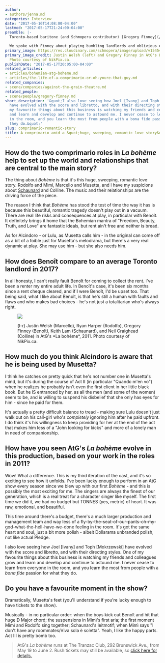 ```yaml
---
author:
- authors/jenna.md
categories: Interview
date: "2017-05-16T14:08:00-04:00"
lastmod: "2017-05-17T21:24:00-04:00"
preamble: |-
  Toronto-based baritone (and Schmopera contributor) [Gregory Finney](/scene/people/gregory-finney/) has made a name for himself performing opera's favourite *comprimario* roles - or [character roles](/the-life-of-a-comprimario-or-oh-youre-that-guy/). Like all great character singers, Finney specialises in short bursts of scene-stealing stage time, the kind you can catch this month in [Against the Grain Theatre](/scene/companies/against-the-grain-theatre/)'s upcoming production of [*La bohème*](/bohemian-atg-boheme/). Starting this Friday night, the show sees its 3rd run in Toronto, and Finney is the sole returning cast member from the original production in 2011.

  We spoke with Finney about playing bumbling landlords and oblivious older gentlemen, and how attention to detail - even in the small roles - creates a realistic, organic world in which Puccini's heartbreaking action can unfold.
primary_image: https://res.cloudinary.com/schmopera/image/upload/v1545409169/media/webhook-uploads/1494989733487/2017-05-16---Boheme-2011-Square.jpg.jpg
primary_image_credit: Justin Welsh (left) and Gregory Finney in AtG's La bohème, 2011.
  Photo courtesy of NikPix.ca.
publishDate: "2017-05-17T20:05:00-04:00"
related_articles:
- articles/bohemian-atg-boheme.md
- articles/the-life-of-a-comprimario-or-oh-youre-that-guy.md
related_companies:
- scene/companies/against-the-grain-theatre.md
related_people:
- scene/people/gregory-finney.md
short_description: '&quot;I also love seeing how Joel [Ivany] and Toph [Mokrzewski]
  have evolved with the score and libretto, and with their directing styles. One of
  my favourite things about this business is watching my friends and colleagues grow
  and learn and develop and continue to astound me. I never cease to learn from everyone
  in the room, and you learn the most from people with a bona fide passion for what
  they do.&quot;'
slug: comprimario-romantic-story
title: A comprimario amid a &quot;huge, sweeping, romantic love story&quot;
---
```


## How do the two comprimario roles in *La bohème* help to set up the world and relationships that are central to the main story?

The thing about *Bohème* is that it's this huge, sweeping, romantic love story. Rodolfo and Mimi, Marcello and Musetta, and I have my suspicions about [Schaunard](/what-about-schaunard-and-other-opera-spin-offs/) and Colline. The music and their relationships are the driving force of the piece. 

The reason I think that *Bohème* has stood the test of time the way it has is because this beautiful, romantic tragedy doesn't play out in a vacuum. There are real life risks and consequences at play, in particular with Benoît. It definitely brings it home that the Bohemian mantra of "Freedom, Beauty, Truth, and Love" are fantastic ideals, but rent ain't free and neither is bread. 

As for Alcindoro - or Lulu, as Musetta calls him - in the original can come off as a bit of a foible just for Musetta's melodrama, but there's a very real dynamic at play. She may use him - but she also needs him. 

## How does Benoît compare to an average Toronto landlord in 2017?

In all honesty, I can't really fault Benoît for coming to collect the rent. I've been a renter my entire adult life. In Benoît's case, it's been six months since a rent cheque cleared, and if I were Benoît, I'd be upset too. That being said, what I like about Benoît, is that he's still a human with faults and flaws and who makes bad choices - he's not just a totalitarian who's always right. 

<figure data-type="image">

![](https://res.cloudinary.com/schmopera/image/upload/v1545409169/media/webhook-uploads/1494989832511/2017-05-16---Boheme-2011.jpg.jpg)
<figcaption>(l-r) Justin Welsh (Marcello), Ryan Harper (Rodolfo), Gregory Finney (Benoît), Keith Lam (Schaunard), and Neil Craighead (Colline) in AtG's *La bohème*, 2011. Photo courtesy of NikPix.ca.</figcaption>
</figure>

## How much do you think Alcindoro is aware that he is being used by Musetta?

I think he catches on pretty quick that he's not number one in Musetta's mind, but it's during the course of Act II (in particular "Quando m'en vo") when he realizes he probably isn't even the first client in her little black book. But he IS entranced by her, as all the men (and some of the women) seem to be, and is willing to suspend his disbelief that she only has eyes for him - since he paid for them. 

It's actually a pretty difficult balance to tread - making sure Lulu doesn't just walk out on his call-girl who's *completely* ignoring him after he paid upfront. I do think it's his willingness to keep providing for her at the end of the act that makes him less of a "John looking for kicks" and more of a lonely man in need of companionship.

## How have you seen AtG's *La bohème* evolve in this production, based on your work in the roles in 2011?

Wow! What a difference. This is my third iteration of the cast, and it's so exciting to see how it unfolds. I've been lucky enough to perform in an AtG show every season since we blew up with our first *Bohème* - and this is possibly the most exciting for me. The singers are always the finest of our generation, which is a real treat for a character singer like myself. The first time we did it, we had no budget but TONNES (yes, metric) of heart. It was raw, emotional, and beautiful. 

This time around there's a budget, there's a much larger production and management team and way less of a fly-by-the-seat-of-our-pants-oh-my-god-what-the-hell-have-we-done feeling in the room. It's got the same heart and soul, just a bit more polish - albeit Dollarama unbranded polish, not like actual Pledge. 

I also love seeing how Joel [Ivany] and Toph [Mokrzewski] have evolved with the score and libretto, and with their directing styles. One of my favourite things about this business is watching my friends and colleagues grow and learn and develop and continue to astound me. I never cease to learn from everyone in the room, and you learn the most from people with a *bona fide* passion for what they do. 

## Do you have a favourite moment in the show?

Dramatically, Musetta's feet (you'll understand if you're lucky enough to have tickets to the show).

Musically - in no particular order: when the boys kick out Benoît and hit that huge D Major chord; the suspensions in Mimì's first aria; the first moment Mimì and Rodolfo sing together; Schaunard's leitmotif; when Mimì says "I don't have any roommates/Viva sola è soletta". Yeah, I like the happy parts. Act III is pretty bomb too.

>AtG's *La bohème* runs at The Tranzac Club, 292 Brunswick Ave., from May 19 to June 2. Rush tickets may still be available, so [click here for details.](http://againstthegraintheatre.com/la-boheme/)
